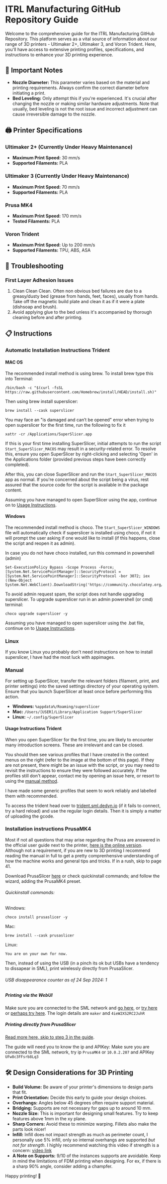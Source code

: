# ITRL Manufacturing GitHub Repository Guide

Welcome to the comprehensive guide for the ITRL Manufacturing GitHub Repository. This platform serves as a vital source of information about our range of 3D printers - Ultimaker 2+, Ultimaker 3, and Voron Trident. Here, you'll have access to extensive printing profiles, specifications, and instructions to enhance your 3D printing experience.

## 📝 Important Notes

- **Nozzle Diameter:** This parameter varies based on the material and printing requirements. Always confirm the correct diameter before initiating a print.
- **Bed Leveling:** Only attempt this if you're experienced. It's crucial after changing the nozzle or making similar hardware adjustments. Note that usually, bed leveling is not the root issue and incorrect adjustment can cause irreversible damage to the nozzle.

## 🖨️ Printer Specifications

### Ultimaker 2+ (Currently Under Heavy Maintenance)
- **Maximum Print Speed:** 30 mm/s
- **Supported Filaments:** PLA

### Ultimaker 3 (Currently Under Heavy Maintenance)
- **Maximum Print Speed:** 70 mm/s
- **Supported Filaments:** PLA

### Prusa MK4
- **Maximum Print Speed:** 170 mm/s
- **Tested Filaments:** PLA

### Voron Trident
- **Maximum Print Speed:** Up to 200 mm/s
- **Supported Filaments:** TPU, ABS, ASA

## 🔧 Troubleshooting

### First Layer Adhesion Issues
1. Clean Clean Clean. Often non obvious bed failures are due to a greasy/dusty bed (grease from hands, feet, faces), usually from hands. 
Take off the magnetic build plate and clean it as if it were a plate (dishsoap and brush). 
2. Avoid applying glue to the bed unless it's accompanied by thorough cleaning before and after printing.

## 📋 Instructions

### Automatic Installation Instructions Trident 
#### MAC OS
The recommended install method is using brew. To install brew type this into Terminal:
```console
/bin/bash -c "$(curl -fsSL https://raw.githubusercontent.com/Homebrew/install/HEAD/install.sh)"
```
Then using brew install superslicer:
```console
brew install --cask superslicer 
```
You may face an "is damaged and can’t be opened" error when trying to open superslicer for the first time, run the following to fix it
```console
xattr -cr /Applications/SuperSlicer.app
```

If this is your first time installing SuperSlicer, initial attempts to run the script `Start_SuperSlicer_MACOS` may result in a security-related error. To resolve this, ensure you open SuperSlicer by right-clicking and selecting 'Open' in the Applications folder (provided previous steps have been correctly completed). 

After this, you can close SuperSlicer and run the `Start_SuperSlicer_MACOS` app as normal. If you're concerned about the script being a virus, rest assured that the source code for the script is available in the package content.

Assuming you have managed to open SuperSlicer using the app, continue on to [Usage Instructions](#Usage-Instructions-Trident).

#### Windows
The recommended install method is choco. The `Start_SuperSlicer_WINDOWS` file will automatically check if superslicer is installed using choco, if not it will prompt the user asking if one would like to install (if this happens, close the script and reopen it as admin). 

In case you do not have choco installed, run this command in powershell (admin)
```
Set-ExecutionPolicy Bypass -Scope Process -Force; [System.Net.ServicePointManager]::SecurityProtocol = [System.Net.ServicePointManager]::SecurityProtocol -bor 3072; iex ((New-Object System.Net.WebClient).DownloadString('https://community.chocolatey.org/install.ps1'))
```
To avoid admin request spam, the script does not handle upgrading superslicer. To upgrade superslicer run in an admin powershell (or cmd) terminal:
```
choco upgrade superslicer -y
```

Assuming you have managed to open superslicer using the .bat file, continue on to [Usage Instructions](#Usage-Instructions-Trident).

### Linux
If you know Linux you probably don't need instructions on how to install superslicer, I have had the most luck with appimages. 

### Manual
For setting up SuperSlicer, transfer the relevant folders (filament, print, and printer settings) into the saved settings directory of your operating system. Ensure that you launch SuperSlicer at least once before performing this action.

- **Windows:** `%appdata%/Roaming/superslicer`
- **Mac:** `/Users/[USER]/Library/Application Support/SuperSlicer`
- **Linux:** `~/.config/SuperSlicer`

#### Usage Instructions Trident
When you open SuperSlicer for the first time, you are likely to encounter many introduction screens. These are irrelevant and can be closed. 

You should then see various profiles that I have created in the context menus on the right (refer to the image at the bottom of this page). If they are not present, there might be an issue with the script, or you may need to revisit the instructions to ensure they were followed accurately. If the profiles still don't appear, contact me by opening an issue here, or resort to using the [manual method](#manual). 

I have made some generic profiles that seem to work reliably and labelled them with recommended.

To access the trident head over to [trident.sml.dedyn.io](https://trident.sml.dedyn.io) (if it fails to connect, try a hard reload) and use the regular login details. Then it is simply a matter of uploading the gcode.

### Installation instructions PrusaMK4
Most if not all questions that may arise regarding the Prusa are answered in the official user guide next to the printer, [here is the online version](https://www.prusa3d.com/downloads/manual/prusa3d_manual_MK4_MK39_103_en.pdf#page=41). Although not a requirement, if you are new to 3D printing I recommend reading the manual in full to get a pretty comprenhensive understanding of how the machine works and general tips and tricks. If in a rush, skip to page 41.

Download PrusaSlicer [here](https://www.prusa3d.com/en/page/prusaslicer_424/) or check quickinstall commands; and follow the wizard, adding the PrusaMK4 preset.

###### Quickinstall commands:
Windows: 
```
choco install prusaslicer -y
```
Mac:
```
brew install --cask prusaslicer
```
Linux:
```
You are on your own for now.
```

Then, instead of using the USB (in a pinch its ok but USBs have a tendency to dissapear in SML), print wirelessly directly from PrusaSlicer. 

###### USB disappearance counter as of 24 Sep 2024: 1 

##### Printing via the WebUI
Make sure you are connected to the SML network and [go here](http://10.0.2.207), or [try here](http://PrusaMK4.local) or [perhaps try here](http://PrusaMK4). The login details are ```maker``` and ```4ieW2XS2RC2JuhR```
##### Printing directly from PrusaSlicer
[Read more here, skip to step 3 in the guide](https://help.prusa3d.com/guide/sending-files-from-prusaslicer-to-prusalink_222961). 

The guide will need you to know the ip and APIKey: Make sure you are connected to the SML network, try ip ```PrusaMK4``` or ```10.0.2.207``` and APIKey ```UFw8c3FFsrb8Lq3```

## 🛠️ Design Considerations for 3D Printing

- **Build Volume:** Be aware of your printer's dimensions to design parts that fit.
- **Print Orientation:** Decide this early to guide your design choices.
- **Overhangs:** Angles below 45 degrees often require support material.
- **Bridging:** Supports are not necessary for gaps up to around 10 mm.
- **Nozzle Size:** This is important for designing small features. Try to keep features above 1mm in the xy plane.
- **Sharp Corners:** Avoid these to minimize warping. Fillets also make the parts look nicer!
- **Infill:** Infill does not impact strength as much as perimeter count, I personally use 5% infill, only so internal overhangs are supported *but not for strength*. I highly recommend watching this video if strength is a concern: [video link](https://www.youtube.com/watch?v=AmEaNAwFSfI)
- **A Note on Supports:** 9/10 of the instances supports are avoidable. Keep in mind the limitations of FDM printing when designing. For ex, if there is a sharp 90% angle, consider adding a champfer. 

Happy printing! 🎉
